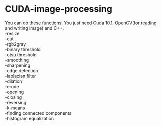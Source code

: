 # CUDA-image-processing
You can do these functions. You just need Cuda 10.1, OpenCV(for reading and writing image) and C++.   
-resize  
-cut  
-rgb2gray  
-binary threshold  
-otsu threshold  
-smoothing  
-sharpening  
-edge detection  
-laplacian filter  
-dilation  
-erode  
-opening  
-closing  
-reversing  
-k-means  
-finding connected components  
-histogram equalization
